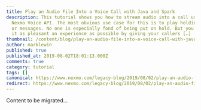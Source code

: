 ```yaml
---
title: Play an Audio File Into a Voice Call with Java and Spark
description: This tutorial shows you how to stream audio into a call using the
  Nexmo Voice API. The most obvious use case for this is to play holding music
  or messages. No one is especially fond of being put on hold. But you can make
  it as pleasant an experience as possible by giving your callers […]
thumbnail: /content/blog/play-an-audio-file-into-a-voice-call-with-java-and-spark-dr/audio-file-java.png
author: marklewin
published: true
published_at: 2019-08-02T18:01:13.000Z
comments: true
category: tutorial
tags: []
canonical: https://www.nexmo.com/legacy-blog/2019/08/02/play-an-audio-file-into-a-voice-call-with-java-and-spark-dr
redirect: https://www.nexmo.com/legacy-blog/2019/08/02/play-an-audio-file-into-a-voice-call-with-java-and-spark-dr
---
```


Content to be migrated...
